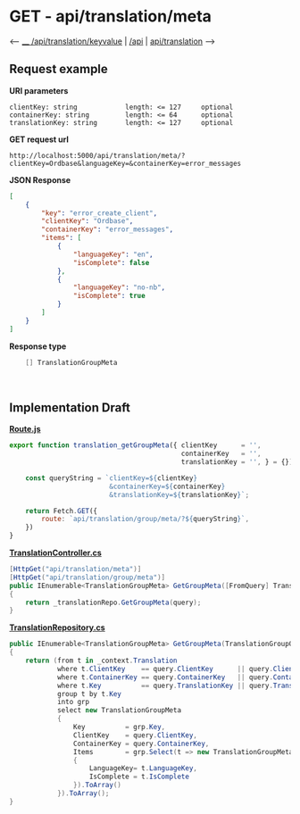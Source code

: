 # GET - api/translation/meta

<-- [__ /api/translation/keyvalue](GET-translation-keyvalue.md) | [/api](/DOCS/api/index.md)  | [api/translation](GET-translation.md) -->


## Request example

**URI parameters**
```
clientKey: string            length: <= 127     optional
containerKey: string         length: <= 64      optional
translationKey: string       length: <= 127     optional 
``` 

**GET request url**
```url
http://localhost:5000/api/translation/meta/?clientKey=Ordbase&languageKey=&containerKey=error_messages
``` 

**JSON Response**
```json
[
    {
        "key": "error_create_client",
        "clientKey": "Ordbase",
        "containerKey": "error_messages",
        "items": [
            {
                "languageKey": "en",
                "isComplete": false
            },
            {
                "languageKey": "no-nb",
                "isComplete": true
            }
        ]
    }
]
```



**Response type**
```cs
    [] TranslationGroupMeta
```

<br>

## Implementation Draft

[**Route.js**](/wwwroot/lib/Route.js)
```javascript
export function translation_getGroupMeta({ clientKey      = '',  
                                           containerKey   = '', 
                                           translationKey = '', } = {}) {

    const queryString = `clientKey=${clientKey}
                         &containerKey=${containerKey}
                         &translationKey=${translationKey}`;

    return Fetch.GET({
        route: `api/translation/group/meta/?${queryString}`,
    })
}
```

[**TranslationController.cs**](/controllers/TranslationController.cs)
```cs
[HttpGet("api/translation/meta")]        
[HttpGet("api/translation/group/meta")]
public IEnumerable<TranslationGroupMeta> GetGroupMeta([FromQuery] TranslationGroupQuery query)
{
    return _translationRepo.GetGroupMeta(query);
} 
```

[**TranslationRepository.cs**](/repositories/TranslationRepository.cs)
```cs
public IEnumerable<TranslationGroupMeta> GetGroupMeta(TranslationGroupQuery query)
{
    return (from t in _context.Translation
            where t.ClientKey    == query.ClientKey      || query.ClientKey      == null
            where t.ContainerKey == query.ContainerKey   || query.ContainerKey   == null
            where t.Key          == query.TranslationKey || query.TranslationKey == null
            group t by t.Key
            into grp
            select new TranslationGroupMeta
            {
                Key          = grp.Key,
                ClientKey    = query.ClientKey,
                ContainerKey = query.ContainerKey,
                Items        = grp.Select(t => new TranslationGroupMeta.Item 
                {  
                    LanguageKey= t.LanguageKey, 
                    IsComplete = t.IsComplete
                }).ToArray()
            }).ToArray();
}
```